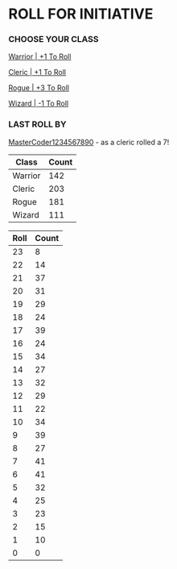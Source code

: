 # ROLL FOR INITIATIVE
### CHOOSE YOUR CLASS

[Warrior | +1 To Roll](https://github.com/benjaminsampica/benjaminsampica/issues/new?title=roll%7Cwarrior&body=Just+click+%27Submit+new+issue%27.)

[Cleric | +1 To Roll](https://github.com/benjaminsampica/benjaminsampica/issues/new?title=roll%7Ccleric&body=Just+click+%27Submit+new+issue%27.)

[Rogue | +3 To Roll](https://github.com/benjaminsampica/benjaminsampica/issues/new?title=roll%7Crogue&body=Just+click+%27Submit+new+issue%27.)

[Wizard | -1 To Roll](https://github.com/benjaminsampica/benjaminsampica/issues/new?title=roll%7Cwizard&body=Just+click+%27Submit+new+issue%27.)
### LAST ROLL BY
[MasterCoder1234567890](https://www.github.com/MasterCoder1234567890) - as a cleric rolled a 7!

|Class|Count|
|-|-|
|Warrior|142|
|Cleric|203|
|Rogue|181|
|Wizard|111|

|Roll|Count|
|-|-|
|23|8
|22|14
|21|37
|20|31
|19|29
|18|24
|17|39
|16|24
|15|34
|14|27
|13|32
|12|29
|11|22
|10|34
|9|39
|8|27
|7|41
|6|41
|5|32
|4|25
|3|23
|2|15
|1|10
|0|0
